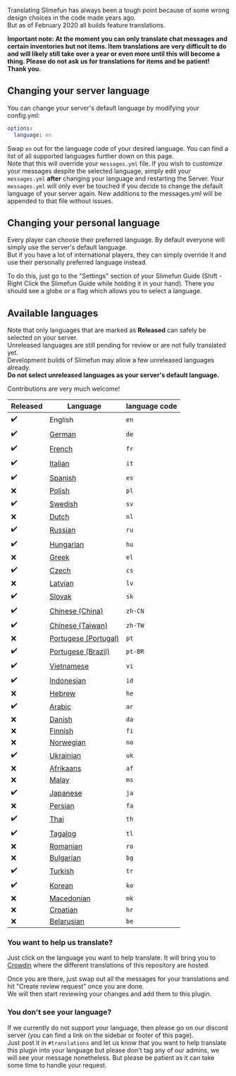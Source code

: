 Translating Slimefun has always been a tough point because of some wrong design choices in the code made years ago.<br>
But as of February 2020 all builds feature translations.

**Important note: At the moment you can only translate chat messages and certain inventories but not items. 
Item translations are very difficult to do and will likely still take over a year or even more until this will become a thing. 
Please do not ask us for translations for items and be patient! Thank you.**

## Changing your server language
You can change your server's default language by modifying your config.yml:
```yaml
options:
  language: en
```
Swap `en` out for the language code of your desired language. You can find a list of all supported languages further down on this page.<br>
Note that this will override your `messages.yml` file.
If you wish to customize your messages despite the selected language, simply edit your `messages.yml` **after** changing your language and restarting the Server.
Your `messages.yml` will only ever be touched if you decide to change the default language of your server again.
New additions to the messages.yml will be appended to that file without issues.

## Changing your personal language
Every player can choose their preferred language. By default everyone will simply use the server's default language.<br>
But if you have a lot of international players, they can simply override it and use their personally preferred language instead.

To do this, just go to the "Settings" section of your Slimefun Guide (Shift - Right Click the Slimefun Guide while holding it in your hand).
There you should see a globe or a flag which allows you to select a language.

## Available languages
Note that only languages that are marked as **Released** can safely be selected on your server.<br>
Unreleased languages are still pending for review or are not fully translated yet.<br>
Development builds of Slimefun may allow a few unreleased languages already.<br>
**Do not select unreleased languages as your server's default language.**

Contributions are very much welcome!

| Released | Language | language code
| --- | ---------- | --- |
| :heavy_check_mark: | English | `en` |
| :heavy_check_mark: | [German](https://crowdin.com/project/slimefun/de) | `de` |
| :heavy_check_mark: | [French](https://crowdin.com/project/slimefun/fr) | `fr` |
| :heavy_check_mark: | [Italian](https://crowdin.com/project/slimefun/it) | `it` |
| :heavy_check_mark: | [Spanish](https://crowdin.com/project/slimefun/es) | `es` |
| :x: | [Polish](https://crowdin.com/project/slimefun/pl) | `pl` |
| :heavy_check_mark: | [Swedish](https://crowdin.com/project/slimefun/sv) | `sv` |
| :x: | [Dutch](https://crowdin.com/project/slimefun/nl) | `nl` |
| :heavy_check_mark: | [Russian](https://crowdin.com/project/slimefun/ru) | `ru` |
| :heavy_check_mark: | [Hungarian](https://crowdin.com/project/slimefun/hu) | `hu` |
| :x: | [Greek](https://crowdin.com/project/slimefun/el) | `el` |
| :heavy_check_mark: | [Czech](https://crowdin.com/project/slimefun/cs) | `cs` |
| :x: | [Latvian](https://crowdin.com/project/slimefun/lv) | `lv` |
| :heavy_check_mark: | [Slovak](https://crowdin.com/project/slimefun/sk) | `sk` |
| :heavy_check_mark: | [Chinese (China)](https://crowdin.com/project/slimefun/zh-CN) | `zh-CN` |
| :heavy_check_mark: | [Chinese (Taiwan)](https://crowdin.com/project/slimefun/zh-TW) | `zh-TW` |
| :x: | [Portugese (Portugal)](https://crowdin.com/project/slimefun/pt) | `pt` |
| :heavy_check_mark: | [Portugese (Brazil)](https://crowdin.com/project/slimefun/pt-BR) | `pt-BR` |
| :heavy_check_mark: | [Vietnamese](https://crowdin.com/project/slimefun/vi) | `vi` |
| :heavy_check_mark: | [Indonesian](https://crowdin.com/project/slimefun/id) | `id` |
| :x: | [Hebrew](https://crowdin.com/project/slimefun/he) | `he` |
| :heavy_check_mark: | [Arabic](https://crowdin.com/project/slimefun/ar) | `ar` |
| :x: | [Danish](https://crowdin.com/project/slimefun/da) | `da` |
| :x: | [Finnish](https://crowdin.com/project/slimefun/fi) | `fi` |
| :x: | [Norwegian](https://crowdin.com/project/slimefun/no) | `no` |
| :heavy_check_mark: | [Ukrainian](https://crowdin.com/project/slimefun/uk) | `uk` |
| :x: | [Afrikaans](https://crowdin.com/project/slimefun/af) | `af` |
| :x: | [Malay](https://crowdin.com/project/slimefun/ms) | `ms` |
| :heavy_check_mark: | [Japanese](https://crowdin.com/project/slimefun/ja) | `ja` |
| :x: | [Persian](https://crowdin.com/project/slimefun/fa) | `fa` |
| :heavy_check_mark: | [Thai](https://crowdin.com/project/slimefun/th) | `th` |
| :heavy_check_mark: | [Tagalog](https://crowdin.com/project/slimefun/tl) | `tl` |
| :x: | [Romanian](https://crowdin.com/project/slimefun/ro) | `ro` |
| :x: | [Bulgarian](https://crowdin.com/project/slimefun/bg) | `bg` |
| :heavy_check_mark: | [Turkish](https://crowdin.com/project/slimefun/tr) | `tr` |
| :heavy_check_mark: | [Korean](https://crowdin.com/project/slimefun/ko) | `ko` |
| :x: | [Macedonian](https://crowdin.com/project/slimefun/mk) | `mk` |
| :x: | [Croatian](https://crowdin.com/project/slimefun/hr) | `hr` |
| :x: | [Belarusian](https://crowdin.com/project/slimefun/be) | `be` |

### You want to help us translate?
Just click on the language you want to help translate.
It will bring you to [Crowdin](https://crowdin.com/project/slimefun/) where the different translations of this repository are hosted.

Once you are there, just swap out all the messages for your translations and hit "Create review request" once you are done.<br>
We will then start reviewing your changes and add them to this plugin.

### You don't see your language?
If we currently do not support your language, then please go on our discord server (you can find a link on the sidebar or footer of this page).<br>
Just post it in `#translations` and let us know that you want to help translate this plugin into your language but please don't tag any of our admins, we will see your message nonetheless. But please be patient as it can take some time to handle your request.
